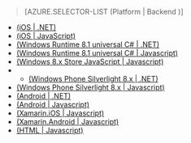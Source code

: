 > [AZURE.SELECTOR-LIST (Platform | Backend )]
- [(iOS | .NET)](/zh-cn/documentation/articles/mobile-services-dotnet-backend-ios-get-started-data/)
- [(iOS | JavaScript)](/zh-cn/documentation/articles/mobile-services-ios-get-started-data/)
- [(Windows Runtime 8.1 universal C# | .NET)](/documentation/articles/mobile-services-dotnet-backend-windows-store-universal-get-started-data)
- [(Windows Runtime 8.1 universal C# | Javascript)](/documentation/articles/mobile-services-javascript-backend-windows-universal-dotnet-get-started-data)
- [(Windows 8.x Store JavaScript | Javascript)](/zh-cn/documentation/articles/mobile-services-windows-store-javascript-get-started-data/)
- - [(Windows Phone Silverlight 8.x | .NET)](/zh-cn/documentation/articles/mobile-services-dotnet-backend-windows-phone-get-started-data/)
- [(Windows Phone Silverlight 8.x | Javascript)](/zh-cn/documentation/articles/mobile-services-windows-phone-get-started-data/)
- [(Android | .NET)](/zh-cn/documentation/articles/mobile-services-dotnet-backend-android-get-started-data)
- [(Android | Javascript)](/zh-cn/documentation/articles/mobile-services-android-get-started-data)
- [(Xamarin.iOS | Javascript)](/zh-cn/documentation/articles/partner-xamarin-mobile-services-ios-get-started-data)
- [(Xamarin.Android | Javascript)](/zh-cn/documentation/articles/partner-xamarin-mobile-services-android-get-started-data)
- [(HTML | Javascript)](/zh-cn/documentation/articles/mobile-services-html-get-started-data)
